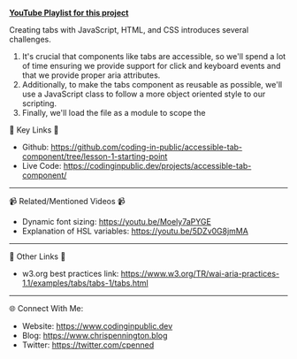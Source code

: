 **[YouTube Playlist for this project](https://www.youtube.com/watch?v=nGs8c2rfQt0&list=PLoqZcxvpWzzfHCKDahnet8KSq19zLqPtc)**

Creating tabs with JavaScript, HTML, and CSS introduces several challenges. 
1. It's crucial that components like tabs are accessible, so we'll spend a lot of time ensuring we provide support for click and keyboard events and that we provide proper aria attributes.
2. Additionally, to make the tabs component as reusable as possible, we'll use a JavaScript class to follow a more object oriented style to our scripting.
3. Finally, we'll load the file as a module to scope the 

🔗  Key Links 🔗
- Github: https://github.com/coding-in-public/accessible-tab-component/tree/lesson-1-starting-point
- Live Code: https://codinginpublic.dev/projects/accessible-tab-component/

---------------------------------------

📹  Related/Mentioned Videos 📹
- Dynamic font sizing: https://youtu.be/Moely7aPYGE
- Explanation of HSL variables: https://youtu.be/5DZv0G8jmMA

---------------------------------------

🔗  Other Links 🔗
- w3.org best practices link: https://www.w3.org/TR/wai-aria-practices-1.1/examples/tabs/tabs-1/tabs.html

---------------------------------------

🌐 Connect With Me:
- Website: https://www.codinginpublic.dev
- Blog: https://www.chrispennington.blog
- Twitter: https://twitter.com/cpenned
